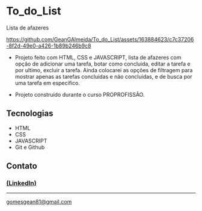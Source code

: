 # To_do_List
Lista de afazeres

https://github.com/GeanGAlmeida/To_do_List/assets/163884623/c7c37206-8f2d-49e0-a426-1b89b246b9c8


- Projeto feito com HTML, CSS e JAVASCRIPT, lista de afazeres com opção de adicionar uma tarefa, botar como concluida, editar a tarefa e por ultimo, excluir a tarefa. Ainda colocarei as opções de filtragem para mostrar apenas as tarefas concluidas e não concluidas, e de busca por uma tarefa em especifico. 

 - Projeto construído durante o curso PROPROFISSÃO.

## Tecnologias

- HTML
- CSS
- JAVASCRIPT
- Git e Github

## Contato
### [(LinkedIn)](https://www.linkedin.com/in/gean-almeida/)
-----
gomesgean81@gmail.com
